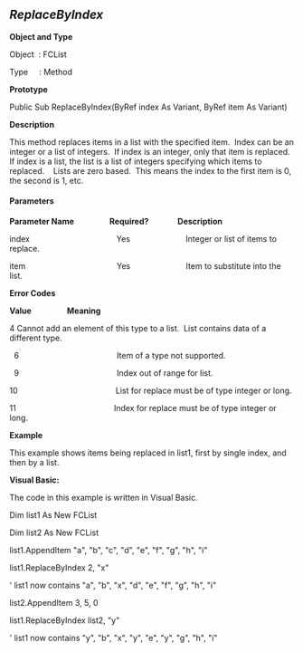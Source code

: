_ReplaceByIndex_
----------------

**Object and Type**

Object  : FCList

Type     : Method

**Prototype**

Public Sub ReplaceByIndex(ByRef index As Variant, ByRef item As Variant)

**Description**

This method replaces items in a list with the specified item.  Index can be an integer or a list of integers.  If index is an integer, only that item is replaced.  If index is a list, the list is a list of integers specifying which items to replaced.    Lists are zero based.  This means the index to the first item is 0, the second is 1, etc.

#### Parameters
**Parameter Name**                **Required?**             **Description**

index                                       Yes                         Integer or list of items to replace.

item                                         Yes                         Item to substitute into the list.

**Error Codes**

**Value**                **Meaning**

4 Cannot add an element of this type to a list.  List contains data of a different type.

  6                                            Item of a type not supported.

  9                                            Index out of range for list.

10                                            List for replace must be of type integer or long.

11                                            Index for replace must be of type integer or long.

**Example**

This example shows items being replaced in list1, first by single index, and then by a list.

**Visual Basic:**

The code in this example is written in Visual Basic.

Dim list1 As New FCList

Dim list2 As New FCList

list1.AppendItem "a", "b", "c", "d", "e", "f", "g", "h", "i"

list1.ReplaceByIndex 2, "x"

' list1 now contains "a", "b", "x", "d", "e", "f", "g", "h", "i"

list2.AppendItem 3, 5, 0

list1.ReplaceByIndex list2, "y"

' list1 now contains "y", "b", "x", "y", "e", "y", "g", "h", "i"